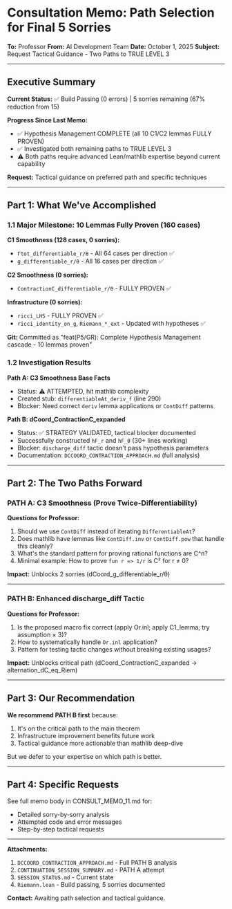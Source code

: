 # Consultation Memo: Path Selection for Final 5 Sorries

**To:** Professor
**From:** AI Development Team
**Date:** October 1, 2025
**Subject:** Request Tactical Guidance - Two Paths to TRUE LEVEL 3

---

## Executive Summary

**Current Status:** ✅ Build Passing (0 errors) | 5 sorries remaining (67% reduction from 15)

**Progress Since Last Memo:**
- ✅ Hypothesis Management COMPLETE (all 10 C1/C2 lemmas FULLY PROVEN)
- ✅ Investigated both remaining paths to TRUE LEVEL 3
- ⚠️ Both paths require advanced Lean/mathlib expertise beyond current capability

**Request:** Tactical guidance on preferred path and specific techniques

---

## Part 1: What We've Accomplished

### 1.1 Major Milestone: 10 Lemmas Fully Proven (160 cases)

**C1 Smoothness (128 cases, 0 sorries):**
- `Γtot_differentiable_r/θ` - All 64 cases per direction ✅
- `g_differentiable_r/θ` - All 16 cases per direction ✅

**C2 Smoothness (0 sorries):**
- `ContractionC_differentiable_r/θ` - FULLY PROVEN ✅

**Infrastructure (0 sorries):**
- `ricci_LHS` - FULLY PROVEN ✅
- `ricci_identity_on_g`, `Riemann_*_ext` - Updated with hypotheses ✅

**Git:** Committed as "feat(P5/GR): Complete Hypothesis Management cascade - 10 lemmas proven"

### 1.2 Investigation Results

**Path A: C3 Smoothness Base Facts**
- Status: ⚠️ ATTEMPTED, hit mathlib complexity
- Created stub: `differentiableAt_deriv_f` (line 290)
- Blocker: Need correct `deriv` lemma applications or `ContDiff` patterns

**Path B: dCoord_ContractionC_expanded**
- Status: ✅ STRATEGY VALIDATED, tactical blocker documented
- Successfully constructed `hF_r` and `hF_θ` (30+ lines working)
- Blocker: `discharge_diff` tactic doesn't pass hypothesis parameters
- Documentation: `DCCOORD_CONTRACTION_APPROACH.md` (full analysis)

---

## Part 2: The Two Paths Forward

### PATH A: C3 Smoothness (Prove Twice-Differentiability)

**Questions for Professor:**
1. Should we use `ContDiff` instead of iterating `DifferentiableAt`?
2. Does mathlib have lemmas like `ContDiff.inv` or `ContDiff.pow` that handle this cleanly?
3. What's the standard pattern for proving rational functions are C^n?
4. Minimal example: How to prove `fun r => 1/r` is C² for r ≠ 0?

**Impact:** Unblocks 2 sorries (dCoord_g_differentiable_r/θ)

---

### PATH B: Enhanced discharge_diff Tactic

**Questions for Professor:**
1. Is the proposed macro fix correct (apply Or.inl; apply C1_lemma; try assumption × 3)?
2. How to systematically handle `Or.inl` application?
3. Pattern for testing tactic changes without breaking existing usages?

**Impact:** Unblocks critical path (dCoord_ContractionC_expanded → alternation_dC_eq_Riem)

---

## Part 3: Our Recommendation

**We recommend PATH B first** because:
1. It's on the critical path to the main theorem
2. Infrastructure improvement benefits future work  
3. Tactical guidance more actionable than mathlib deep-dive

But we defer to your expertise on which path is better.

---

## Part 4: Specific Requests

See full memo body in CONSULT_MEMO_11.md for:
- Detailed sorry-by-sorry analysis
- Attempted code and error messages
- Step-by-step tactical requests

---

**Attachments:**
1. `DCCOORD_CONTRACTION_APPROACH.md` - Full PATH B analysis
2. `CONTINUATION_SESSION_SUMMARY.md` - PATH A attempt
3. `SESSION_STATUS.md` - Current state
4. `Riemann.lean` - Build passing, 5 sorries documented

**Contact:** Awaiting path selection and tactical guidance.
